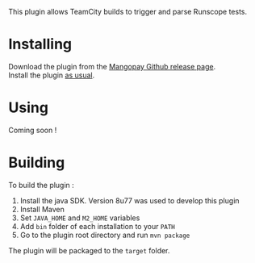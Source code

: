 This plugin allows TeamCity builds to trigger and parse Runscope tests.

# Installing

Download the plugin from the [Mangopay Github release page](https://github.com/Mangopay/teamcity-runscope-runner/releases).  
Install the plugin [as usual](https://confluence.jetbrains.com/display/TCD9/Installing+Additional+Plugins).

# Using

Coming soon !

# Building
To build the plugin :
1. Install the java SDK. Version 8u77 was used to develop this plugin
2. Install Maven
3. Set ```JAVA_HOME``` and ```M2_HOME``` variables
4. Add ```bin``` folder of each installation to your ```PATH```
5. Go to the plugin root directory and run ```mvn package```

The plugin will be packaged to the ```target``` folder.

